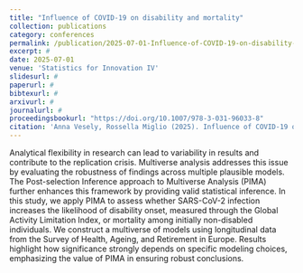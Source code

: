 ```yaml
---
title: "Influence of COVID-19 on disability and mortality"
collection: publications
category: conferences
permalink: /publication/2025-07-01-Influence-of-COVID-19-on-disability-and-mortality
excerpt: #
date: 2025-07-01
venue: 'Statistics for Innovation IV'
slidesurl: #
paperurl: #
bibtexurl: #
arxivurl: #
journalurl: #
proceedingsbookurl: "https://doi.org/10.1007/978-3-031-96033-8"
citation: 'Anna Vesely, Rossella Miglio (2025). Influence of COVID-19 on disability and mortality: a multiverse analysis with post-selection inference <i>Statistics for Innovation IV</i>. ISBN: 9783031960338'
---
```

Analytical flexibility in research can lead to variability in results and contribute to the replication crisis. Multiverse analysis addresses this issue by evaluating the robustness of findings across multiple plausible models. The Post-selection Inference approach to Multiverse Analysis (PIMA) further enhances this framework by providing valid statistical inference. In this study, we apply PIMA to assess whether SARS-CoV-2 infection increases the likelihood of disability onset, measured through the Global Activity Limitation Index, or mortality among initially non-disabled individuals. We construct a multiverse of models using longitudinal data from the Survey of Health, Ageing, and Retirement in Europe. Results highlight how significance strongly depends on specific modeling choices, emphasizing the value of PIMA in ensuring robust conclusions.